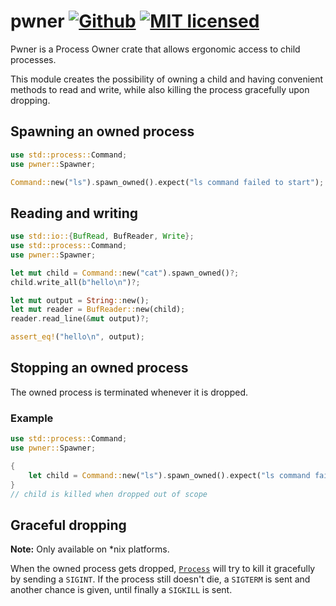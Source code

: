 # pwner [![Github](https://github.com/m-lima/pwner/workflows/build/badge.svg)](https://github.com/m-lima/pwner/actions?workflow=build) [![MIT licensed](https://img.shields.io/badge/license-MIT-blue.svg)](LICENSE)

Pwner is a Process Owner crate that allows ergonomic access to child processes.

This module creates the possibility of owning a child and having convenient methods to
read and write, while also killing the process gracefully upon dropping.

## Spawning an owned process

```rust
use std::process::Command;
use pwner::Spawner;

Command::new("ls").spawn_owned().expect("ls command failed to start");
```

## Reading and writing

```rust
use std::io::{BufRead, BufReader, Write};
use std::process::Command;
use pwner::Spawner;

let mut child = Command::new("cat").spawn_owned()?;
child.write_all(b"hello\n")?;

let mut output = String::new();
let mut reader = BufReader::new(child);
reader.read_line(&mut output)?;

assert_eq!("hello\n", output);
```

## Stopping an owned process

The owned process is terminated whenever it is dropped.

### Example

```rust
use std::process::Command;
use pwner::Spawner;

{
    let child = Command::new("ls").spawn_owned().expect("ls command failed to start");
}
// child is killed when dropped out of scope
```

## Graceful dropping

**Note:** Only available on *nix platforms.

When the owned process gets dropped, [`Process`](trait.Process.html) will try to
kill it gracefully by sending a `SIGINT`. If the process still doesn't die,
a `SIGTERM` is sent and another chance is given, until finally a `SIGKILL` is sent.
